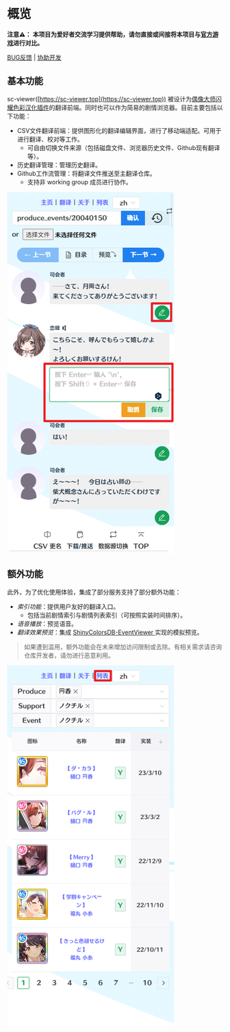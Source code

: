 # 概览

**注意⚠： 本项目为爱好者交流学习提供帮助，请勿直接或间接将本项目与[官方游戏](https://shinycolors.enza.fun)进行对比。**

[BUG反馈](https://github.com/darwintree/sc-viewer-v2/issues) | [协助开发](https://github.com/darwintree/sc-viewer-v2)

## 基本功能

sc-viewer([https://sc-viewer.top](https://sc-viewer.top)) 被设计为[偶像大师闪耀色彩汉化插件](https://github.com/biuuu/ShinyColors)的翻译前端。同时也可以作为简易的剧情浏览器。目前主要包括以下功能：

- CSV文件翻译前端：提供图形化的翻译编辑界面，进行了移动端适配。可用于进行翻译、校对等工作。
  - 可自由切换文件来源（包括磁盘文件、浏览器历史文件、Github现有翻译等）。
- 历史翻译管理：管理历史翻译。
- Github工作流管理：将翻译文件推送至主翻译仓库。
  - 支持非 working group 成员进行协作。

![ui](img/ui.png)

## 额外功能

此外，为了优化使用体验，集成了部分服务支持了部分额外功能：

- *索引功能*：提供用户友好的翻译入口。
  - 包括当前剧情索引与剧情列表索引（可按照实装时间排序）。
- *语音播放*：预览语音。
- *翻译效果预览*：集成 [ShinyColorsDB-EventViewer
](https://github.com/ShinyColorsDB/ShinyColorsDB-EventViewer) 实现的模拟预览。

> 如果遭到滥用，额外功能会在未来增加访问限制或去除。有相关需求请咨询仓库开发者，请勿进行恶意利用。

![list](img/list.png)
